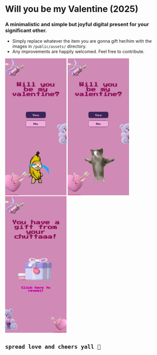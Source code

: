 # Will you be my Valentine (2025)
### A minimalistic and simple but joyful digital present for your significant other.
- Simply replace whatever the item you are gonna gift her/him with the images in `/public/assets/` directory.
- Any improvements are happily welcomed. Feel free to contribute.
<div>
  <img src="UI/1.png" alt="UI1" width="200">
  <img src="UI/2.png" alt="UI1" width="200">
  <img src="UI/3.png" alt="UI1" width="200">
</div>


## `spread love and cheers yall 🥂`

